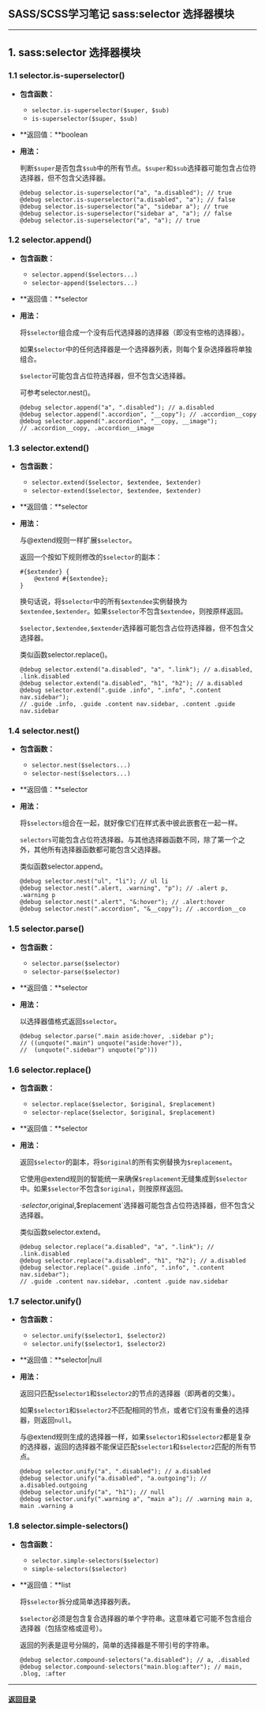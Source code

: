 ## SASS/SCSS学习笔记 sass:selector 选择器模块

---

## 1. sass:selector 选择器模块

### 1.1 selector.is-superselector()

- **包含函数：**

  - `selector.is-superselector($super, $sub)`
  - `is-superselector($super, $sub)`

- **返回值：**boolean

- **用法：**

  判断`$super`是否包含`$sub`中的所有节点。`$super`和`$sub`选择器可能包含占位符选择器，但不包含父选择器。

  ```
  @debug selector.is-superselector("a", "a.disabled"); // true
  @debug selector.is-superselector("a.disabled", "a"); // false
  @debug selector.is-superselector("a", "sidebar a"); // true
  @debug selector.is-superselector("sidebar a", "a"); // false
  @debug selector.is-superselector("a", "a"); // true
  ```

### 1.2  selector.append()

- **包含函数：**

  - `selector.append($selectors...)`
  - `selector-append($selectors...)`

- **返回值：**selector

- **用法：**

  将`$selector`组合成一个没有后代选择器的选择器（即没有空格的选择器）。

  如果`$selector`中的任何选择器是一个选择器列表，则每个复杂选择器将单独组合。

  `$selector`可能包含占位符选择器，但不包含父选择器。

  可参考selector.nest()。

  ```
  @debug selector.append("a", ".disabled"); // a.disabled
  @debug selector.append(".accordion", "__copy"); // .accordion__copy
  @debug selector.append(".accordion", "__copy, __image");
  // .accordion__copy, .accordion__image
  ```

### 1.3 selector.extend()

- **包含函数：**

  - `selector.extend($selector, $extendee, $extender)`
  - `selector-extend($selector, $extendee, $extender)`

- **返回值：**selector

- **用法：**

  与@extend规则一样扩展`$selector`。

  返回一个按如下规则修改的`$selector`的副本：

  ```
  #{$extender} {
      @extend #{$extendee};
  }
  ```

  换句话说，将`$selector`中的所有`$extendee`实例替换为`$extendee,$extender`。如果`$selector`不包含`$extendee`，则按原样返回。

  `$selector,$extendee,$extender`选择器可能包含占位符选择器，但不包含父选择器。

  类似函数selector.replace()。

  ```
  @debug selector.extend("a.disabled", "a", ".link"); // a.disabled, .link.disabled
  @debug selector.extend("a.disabled", "h1", "h2"); // a.disabled
  @debug selector.extend(".guide .info", ".info", ".content nav.sidebar");
  // .guide .info, .guide .content nav.sidebar, .content .guide nav.sidebar
  ```

### 1.4 selector.nest()

- **包含函数：**

  - `selector.nest($selectors...)`
  - `selector-nest($selectors...)`

- **返回值：**selector

- **用法：**

  将`$selectors`组合在一起，就好像它们在样式表中彼此嵌套在一起一样。

  `selectors`可能包含占位符选择器。与其他选择器函数不同，除了第一个之外，其他所有选择器函数都可能包含父选择器。

  类似函数selector.append。

  ```
  @debug selector.nest("ul", "li"); // ul li
  @debug selector.nest(".alert, .warning", "p"); // .alert p, .warning p
  @debug selector.nest(".alert", "&:hover"); // .alert:hover
  @debug selector.nest(".accordion", "&__copy"); // .accordion__co
  ```

### 1.5 selector.parse()

- **包含函数：**

  - `selector.parse($selector)`
  - `selector-parse($selector)`

- **返回值：**selector

- **用法：**

  以选择器值格式返回`$selector`。

  ```
  @debug selector.parse(".main aside:hover, .sidebar p");
  // ((unquote(".main") unquote("aside:hover")),
  //  (unquote(".sidebar") unquote("p")))
  ```

### 1.6 selector.replace()

- **包含函数：**

  - `selector.replace($selector, $original, $replacement)`
  - `selector-replace($selector, $original, $replacement)`

- **返回值：**selector

- **用法：**

  返回`$selector`的副本，将`$original`的所有实例替换为`$replacement`。

  它使用@extend规则的智能统一来确保`$replacement`无缝集成到`$selector`中。如果`$selector`不包含`$original`，则按原样返回。

  ·$selector,$original,$replacement`选择器可能包含占位符选择器，但不包含父选择器。

  类似函数selector.extend。

  ```
  @debug selector.replace("a.disabled", "a", ".link"); // .link.disabled
  @debug selector.replace("a.disabled", "h1", "h2"); // a.disabled
  @debug selector.replace(".guide .info", ".info", ".content nav.sidebar");
  // .guide .content nav.sidebar, .content .guide nav.sidebar
  ```

### 1.7 selector.unify()

- **包含函数：**

  - `selector.unify($selector1, $selector2)`
  - `selector.unify($selector1, $selector2)`

- **返回值：**selector|null

- **用法：**

  返回只匹配`$selector1`和`$selector2`的节点的选择器（即两者的交集）。

  如果`$selector1`和`$selector2`不匹配相同的节点，或者它们没有重叠的选择器，则返回`null`。

  与@extend规则生成的选择器一样，如果`$selector1`和`$selector2`都是复杂的选择器，返回的选择器不能保证匹配`$selector1`和`$selector2`匹配的所有节点。

  ```
  @debug selector.unify("a", ".disabled"); // a.disabled
  @debug selector.unify("a.disabled", "a.outgoing"); // a.disabled.outgoing
  @debug selector.unify("a", "h1"); // null
  @debug selector.unify(".warning a", "main a"); // .warning main a, main .warning a
  ```

### 1.8  selector.simple-selectors()

- **包含函数：**

  - `selector.simple-selectors($selector)`
  - `simple-selectors($selector)`

- **返回值：**list

  将`$selector`拆分成简单选择器列表。

  `$selector`必须是包含复合选择器的单个字符串。这意味着它可能不包含组合选择器（包括空格或逗号）。

  返回的列表是逗号分隔的，简单的选择器是不带引号的字符串。

  ```
  @debug selector.compound-selectors("a.disabled"); // a, .disabled
  @debug selector.compound-selectors("main.blog:after"); // main, .blog, :after
  ```

  













---

#### [返回目录](./)